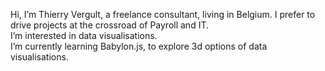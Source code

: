 Hi, I’m Thierry Vergult, a freelance consultant, living in Belgium. I prefer to drive projects at the crossroad of Payroll and IT. \
I’m interested in data visualisations. \
I’m currently learning Babylon.js, to explore 3d options of data visualisations.


<!---
thierryVergult/thierryVergult is a ✨ special ✨ repository because its `README.md` (this file) appears on your GitHub profile.
You can click the Preview link to take a look at your changes.
--->
